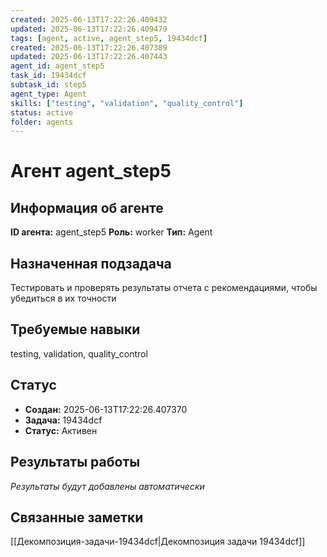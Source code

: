 ```yaml
---
created: 2025-06-13T17:22:26.409432
updated: 2025-06-13T17:22:26.409479
tags: [agent, active, agent_step5, 19434dcf]
created: 2025-06-13T17:22:26.407389
updated: 2025-06-13T17:22:26.407443
agent_id: agent_step5
task_id: 19434dcf
subtask_id: step5
agent_type: Agent
skills: ["testing", "validation", "quality_control"]
status: active
folder: agents
---
```


# Агент agent_step5

## Информация об агенте

**ID агента:** agent_step5
**Роль:** worker
**Тип:** Agent

## Назначенная подзадача
Тестировать и проверять результаты отчета с рекомендациями, чтобы убедиться в их точности

## Требуемые навыки
testing, validation, quality_control

## Статус
- **Создан:** 2025-06-13T17:22:26.407370
- **Задача:** 19434dcf
- **Статус:** Активен

## Результаты работы
*Результаты будут добавлены автоматически*

## Связанные заметки

[[Декомпозиция-задачи-19434dcf|Декомпозиция задачи 19434dcf]]